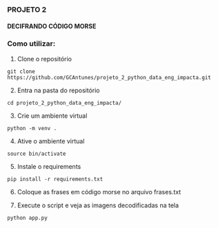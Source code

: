 ### PROJETO 2 
#### DECIFRANDO CÓDIGO MORSE

### Como utilizar:

1. Clone o repositório
```
git clone https://github.com/GCAntunes/projeto_2_python_data_eng_impacta.git
```
2. Entra na pasta do repositório
```
cd projeto_2_python_data_eng_impacta/
```
3. Crie um ambiente virtual
```
python -m venv .
```
4. Ative o ambiente virtual
```
source bin/activate
```
5. Instale o requirements 
```
pip install -r requirements.txt
```
6. Coloque as frases em código morse no arquivo frases.txt

7. Execute o script e veja as imagens decodificadas na tela
```
python app.py
```
